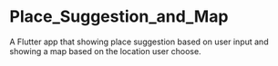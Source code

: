 # Place_Suggestion_and_Map
A Flutter app that showing place suggestion based on user input and showing a map based on the location user choose.
